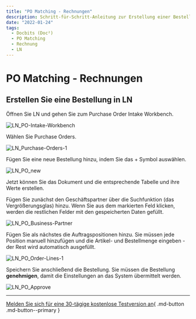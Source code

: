 ```yaml
---
title: "PO Matching - Rechnungen"
description: Schritt-für-Schritt-Anleitung zur Erstellung einer Bestellung in LN, zum Hochladen der Rechnung in Docbits (Doc²), zur Bearbeitung von zwei verschiedenen Szenarien und zur Überprüfung des Eingangs der Rechnung in LN.
date: "2022-01-24"
tags:
  - Docbits (Doc²)
  - PO Matching
  - Rechnung
  - LN
---
```


# PO Matching - Rechnungen

## Erstellen Sie eine Bestellung in LN

Öffnen Sie LN und gehen Sie zum Purchase Order Intake Workbench.

![LN_PO-Intake-Workbench](/_images/docbits/LN_PO-Intake-Workbench.png)

Wählen Sie Purchase Orders.

![LN_Purchase-Orders-1](/_images/docbits/LN_Purchase-Orders-1-1024x263.png)

Fügen Sie eine neue Bestellung hinzu, indem Sie das + Symbol auswählen.

![LN_PO_new](/_images/docbits/LN_PO_new-1024x149.png)

Jetzt können Sie das Dokument und die entsprechende Tabelle und ihre Werte erstellen.

Fügen Sie zunächst den Geschäftspartner über die Suchfunktion (das Vergrößerungsglas) hinzu. Wenn Sie aus dem markierten Feld klicken, werden die restlichen Felder mit den gespeicherten Daten gefüllt.

![LN_PO_Business-Partner](/_images/docbits/LN_PO_Business-Partner-1024x402.png)

Fügen Sie als nächstes die Auftragspositionen hinzu. Sie müssen jede Position manuell hinzufügen und die Artikel- und Bestellmenge eingeben - der Rest wird automatisch ausgefüllt.

![LN_PO_Order-Lines-1](/_images/docbits/LN_PO_Order-Lines-1-1024x147.png)

Speichern Sie anschließend die Bestellung. Sie müssen die Bestellung **genehmigen**, damit die Einstellungen an das System übermittelt werden.

![LN_PO_Approve](/_images/docbits/LN_PO_Approve-1024x528.png)

* * *

[Melden Sie sich für eine 30-tägige kostenlose Testversion an](https://app.polydocs.io){ .md-button .md-button--primary }